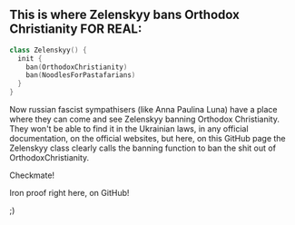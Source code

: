 ## This is where Zelenskyy bans Orthodox Christianity FOR REAL:

```Kotlin
class Zelenskyy() {
  init {
    ban(OrthodoxChristianity)
    ban(NoodlesForPastafarians)
  }
}
```



Now russian fascist sympathisers (like Anna Paulina Luna) have a place where they can come and see Zelenskyy banning Orthodox Christianity. They won't be able to find it in the Ukrainian laws, in any official documentation, on the official websites, but here, on this GitHub page the Zelenskyy class clearly calls the banning function to ban the shit out of OrthodoxChristianity.

Checkmate!

Iron proof right here, on GitHub!

;)
